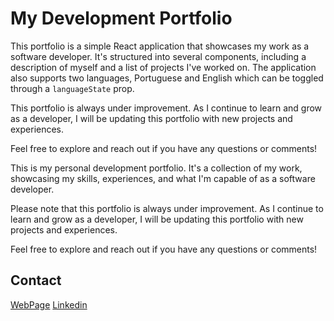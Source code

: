 # My Development Portfolio

This portfolio is a simple React application that showcases my work as a software developer. It's structured into several components, including a description of myself and a list of projects I've worked on. The application also supports two languages, Portuguese and English which can be toggled through a `languageState` prop.

This portfolio is always under improvement. As I continue to learn and grow as a developer, I will be updating this portfolio with new projects and experiences.

Feel free to explore and reach out if you have any questions or comments!

This is my personal development portfolio. It's a collection of my work, showcasing my skills, experiences, and what I'm capable of as a software developer.

Please note that this portfolio is always under improvement. As I continue to learn and grow as a developer, I will be updating this portfolio with new projects and experiences.

Feel free to explore and reach out if you have any questions or comments!

## Contact

[WebPage](https://www.joaomoreira.net/)
[Linkedin](https://www.linkedin.com/in/joao-moreira-dev/)
